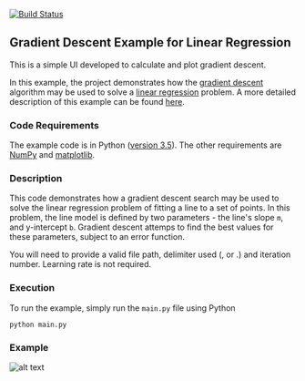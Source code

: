 [![Build Status](https://travis-ci.org/mohamedhamidat/machine_learning_gradient_descent.svg?branch=master)](https://travis-ci.org/mohamedhamidat/machine_learning_gradient_descent)


## Gradient Descent Example for Linear Regression
This is a simple UI developed to calculate and plot gradient descent.

In this example, the project demonstrates how the [gradient descent](http://en.wikipedia.org/wiki/Gradient_descent) algorithm may be used to solve a [linear regression](http://en.wikipedia.org/wiki/Linear_regression) problem. A more detailed description of this example can be found [here](https://github.com/mattnedrich/GradientDescentExample).

### Code Requirements
The example code is in Python ([version 3.5](https://www.python.org/doc/versions/)). The other requirements are [NumPy](http://www.numpy.org/) and [matplotlib](https://matplotlib.org/).

### Description
This code demonstrates how a gradient descent search may be used to solve the linear regression problem of fitting a line to a set of points. In this problem, the line model is defined by two parameters - the line's slope `m`, and y-intercept `b`. Gradient descent attemps to find the best values for these parameters, subject to an error function.

You will need to provide a valid file path, delimiter used (, or .) and iteration number. Learning rate is not required. 

### Execution
To run the example, simply run the `main.py` file using Python

```
python main.py
```

### Example
![alt text](https://user-images.githubusercontent.com/10097097/32468717-50dedf2a-c347-11e7-821c-38bf9b59f881.PNG)

